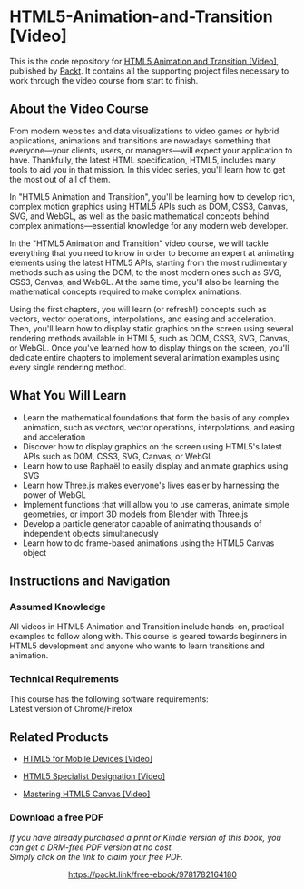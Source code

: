 # HTML5-Animation-and-Transition [Video]
This is the code repository for [HTML5 Animation and Transition [Video]](https://www.packtpub.com/web-development/html5-animation-and-transition-video), published by [Packt](https://www.packtpub.com/?utm_source=github). It contains all the supporting project files necessary to work through the video course from start to finish.
## About the Video Course
From modern websites and data visualizations to video games or hybrid applications, animations and transitions are nowadays something that everyone—your clients, users, or managers—will expect your application to have. Thankfully, the latest HTML specification, HTML5, includes many tools to aid you in that mission. In this video series, you'll learn how to get the most out of all of them.

In "HTML5 Animation and Transition", you'll be learning how to develop rich, complex motion graphics using HTML5 APIs such as DOM, CSS3, Canvas, SVG, and WebGL, as well as the basic mathematical concepts behind complex animations—essential knowledge for any modern web developer.

In the "HTML5 Animation and Transition" video course, we will tackle everything that you need to know in order to become an expert at animating elements using the latest HTML5 APIs, starting from the most rudimentary methods such as using the DOM, to the most modern ones such as SVG, CSS3, Canvas, and WebGL. At the same time, you'll also be learning the mathematical concepts required to make complex animations.

Using the first chapters, you will learn (or refresh!) concepts such as vectors, vector operations, interpolations, and easing and acceleration. Then, you'll learn how to display static graphics on the screen using several rendering methods available in HTML5, such as DOM, CSS3, SVG, Canvas, or WebGL. Once you've learned how to display things on the screen, you'll dedicate entire chapters to implement several animation examples using every single rendering method.

<H2>What You Will Learn</H2>
<DIV class=book-info-will-learn-text>
<UL>
<LI>Learn the mathematical foundations that form the basis of any complex animation, such as vectors, vector operations, interpolations, and easing and acceleration
<LI>Discover how to display graphics on the screen using HTML5's latest APIs such as DOM, CSS3, SVG, Canvas, or WebGL
<LI>Learn how to use Raphaël to easily display and animate graphics using SVG
<LI>Learn how Three.js makes everyone's lives easier by harnessing the power of WebGL
<LI>Implement functions that will allow you to use cameras, animate simple geometries, or import 3D models from Blender with Three.js
<LI>Develop a particle generator capable of animating thousands of independent objects simultaneously
<LI>Learn how to do frame-based animations using the HTML5 Canvas object </LI></UL></DIV>

## Instructions and Navigation
### Assumed Knowledge
All videos in HTML5 Animation and Transition include hands-on, practical examples to follow along with. This course is geared towards beginners in HTML5 development and anyone who wants to learn transitions and animation.
### Technical Requirements
This course has the following software requirements:<br/>
Latest version of Chrome/Firefox

## Related Products
* [HTML5 for Mobile Devices [Video]](https://www.packtpub.com/application-development/html5-mobile-devices-video)

* [HTML5 Specialist Designation [Video]](https://www.packtpub.com/application-development/html5-specialist-designation-video)

* [Mastering HTML5 Canvas [Video]](https://www.packtpub.com/web-development/mastering-html5-canvas-video)

### Download a free PDF

 <i>If you have already purchased a print or Kindle version of this book, you can get a DRM-free PDF version at no cost.<br>Simply click on the link to claim your free PDF.</i>
<p align="center"> <a href="https://packt.link/free-ebook/9781782164180">https://packt.link/free-ebook/9781782164180 </a> </p>